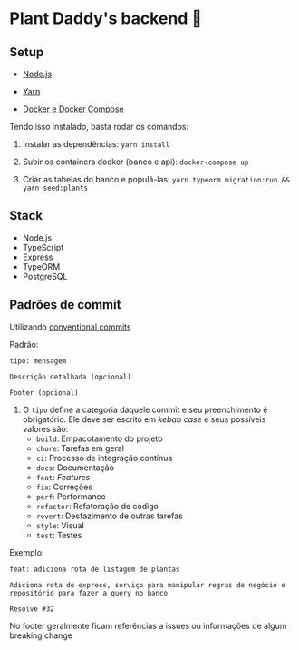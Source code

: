 # Plant Daddy's backend :seedling:

## Setup

- [Node.js](https://nodejs.org/en/)

- [Yarn](https://classic.yarnpkg.com/en/docs/install)

- [Docker e Docker Compose](https://www.notion.so/Docker-e-Docker-Compose-16771f2ceefe4a05a8c29df4ca49e97a)

Tendo isso instalado, basta rodar os comandos:

1. Instalar as dependências:
`yarn install`

1. Subir os containers docker (banco e api):
`docker-compose up`

1. Criar as tabelas do banco e populá-las:
`yarn typeorm migration:run && yarn seed:plants`

## Stack
- Node.js
- TypeScript
- Express
- TypeORM
- PostgreSQL

## Padrões de commit
Utilizando [conventional commits](https://www.conventionalcommits.org/en/v1.0.0/)

Padrão:
```
tipo: mensagem

Descrição detalhada (opcional)

Footer (opcional)
```

1. O `tipo` define a categoria daquele commit e seu preenchimento é obrigatório. Ele deve ser escrito em _kebab case_ e seus possíveis valores são:
   - `build`: Empacotamento do projeto
   - `chore`: Tarefas em geral
   - `ci`: Processo de integração contínua
   - `docs`: Documentação
   - `feat`: _Features_
   - `fix`: Correções
   - `perf`: Performance
   - `refactor`: Refatoração de código
   - `revert`: Desfazimento de outras tarefas
   - `style`: Visual
   - `test`: Testes

Exemplo:
```
feat: adiciona rota de listagem de plantas

Adiciona rota do express, serviço para manipular regras de negócio e repositório para fazer a query no banco

Resolve #32
```

No footer geralmente ficam referências a issues ou informações de algum breaking change
